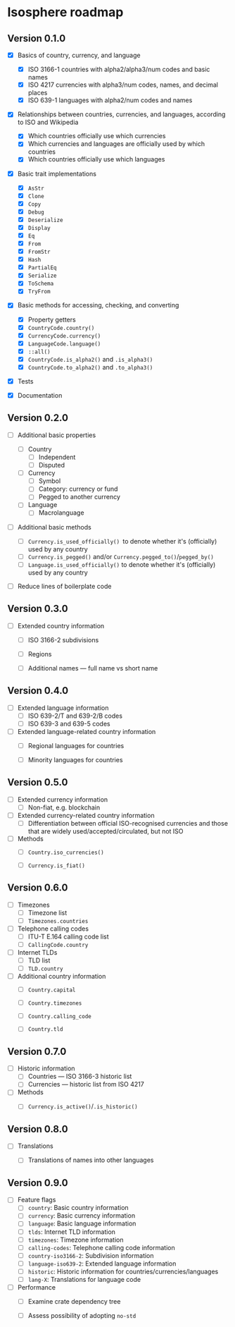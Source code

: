 # Isosphere roadmap

## Version 0.1.0

  - [x] Basics of country, currency, and language
      - [x] ISO 3166-1 countries with alpha2/alpha3/num codes and basic names
      - [x] ISO 4217 currencies with alpha3/num codes, names, and decimal places
      - [x] ISO 639-1 languages with alpha2/num codes and names
  - [x] Relationships between countries, currencies, and languages, according to
        ISO and Wikipedia
      - [x] Which countries officially use which currencies
      - [x] Which currencies and languages are officially used by which
            countries
      - [x] Which countries officially use which languages
  - [x] Basic trait implementations
      - [x] `AsStr`
      - [x] `Clone`
      - [x] `Copy`
      - [x] `Debug`
      - [x] `Deserialize`
      - [x] `Display`
      - [x] `Eq`
      - [x] `From`
      - [x] `FromStr`
      - [x] `Hash`
      - [x] `PartialEq`
      - [x] `Serialize`
      - [x] `ToSchema`
      - [x] `TryFrom`
  - [x] Basic methods for accessing, checking, and converting
      - [x] Property getters
      - [x] `CountryCode.country()`
      - [x] `CurrencyCode.currency()`
      - [x] `LanguageCode.language()`
      - [x] `::all()`
      - [x] `CountryCode.is_alpha2()` and `.is_alpha3()`
      - [x] `CountryCode.to_alpha2()` and `.to_alpha3()`
  - [x] Tests
  - [x] Documentation


## Version 0.2.0

  - [ ] Additional basic properties
      - [ ] Country
          - [ ] Independent
          - [ ] Disputed
      - [ ] Currency
          - [ ] Symbol
          - [ ] Category: currency or fund
          - [ ] Pegged to another currency
      - [ ] Language
          - [ ] Macrolanguage
  - [ ] Additional basic methods
      - [ ] `Currency.is_used_officially() `to denote whether it's (officially)
            used by any country
      - [ ] `Currency.is_pegged()` and/or `Currency.pegged_to()`/`pegged_by()`
      - [ ] `Language.is_used_officially()` to denote whether it's (officially)
            used by any country
  - [ ] Reduce lines of boilerplate code


## Version 0.3.0

  - [ ] Extended country information
      - [ ] ISO 3166-2 subdivisions
      - [ ] Regions
      - [ ] Additional names — full name vs short name


## Version 0.4.0

  - [ ] Extended language information
      - [ ] ISO 639-2/T and 639-2/B codes
      - [ ] ISO 639-3 and 639-5 codes
  - [ ] Extended language-related country information
      - [ ] Regional languages for countries
      - [ ] Minority languages for countries


## Version 0.5.0

  - [ ] Extended currency information
      - [ ] Non-fiat, e.g. blockchain
  - [ ] Extended currency-related country information
      - [ ] Differentiation between official ISO-recognised currencies and those
            that are widely used/accepted/circulated, but not ISO
  - [ ] Methods
      - [ ] `Country.iso_currencies()`
      - [ ] `Currency.is_fiat()`


## Version 0.6.0

  - [ ] Timezones
      - [ ] Timezone list
      - [ ] `Timezones.countries`
  - [ ] Telephone calling codes
      - [ ] ITU-T E.164 calling code list
      - [ ] `CallingCode.country`
  - [ ] Internet TLDs
      - [ ] TLD list
      - [ ] `TLD.country`
  - [ ] Additional country information
      - [ ] `Country.capital`
      - [ ] `Country.timezones`
      - [ ] `Country.calling_code`
      - [ ] `Country.tld`


## Version 0.7.0

  - [ ] Historic information
      - [ ] Countries — ISO 3166-3 historic list
      - [ ] Currencies — historic list from ISO 4217
  - [ ] Methods
      - [ ] `Currency.is_active()`/`.is_historic()`


## Version 0.8.0

  - [ ] Translations
      - [ ] Translations of names into other languages


## Version 0.9.0

  - [ ] Feature flags
      - [ ] `country`: Basic country information
      - [ ] `currency`: Basic currency information
      - [ ] `language`: Basic language information
      - [ ] `tlds`: Internet TLD information
      - [ ] `timezones`: Timezone information
      - [ ] `calling-codes`: Telephone calling code information
      - [ ] `country-iso3166-2`: Subdivision information
      - [ ] `language-iso639-2`: Extended language information
      - [ ] `historic`: Historic information for countries/currencies/languages
      - [ ] `lang-X`: Translations for language code
  - [ ] Performance
      - [ ] Examine crate dependency tree
      - [ ] Assess possibility of adopting `no-std`


